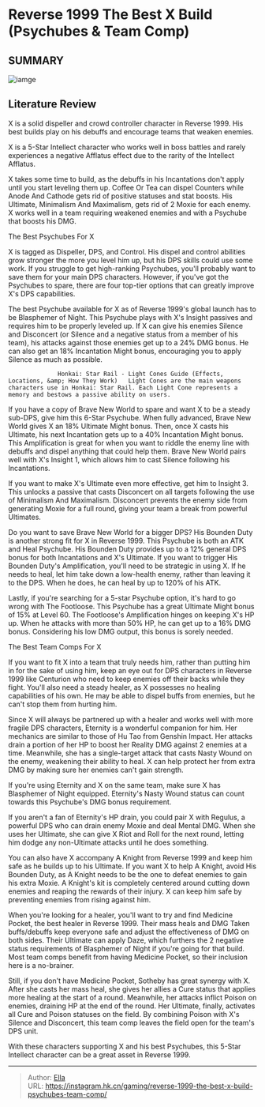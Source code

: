 # Reverse 1999 The Best X Build (Psychubes &amp; Team Comp)


## SUMMARY 

![iamge](https://static1.srcdn.com/wordpress/wp-content/uploads/2023/11/reverse-1999-the-best-x-build-psychubes-team-comp.jpg)

## Literature Review

X is a solid dispeller and crowd controller character in Reverse 1999. His best builds play on his debuffs and encourage teams that weaken enemies.






X is a 5-Star Intellect character who works well in boss battles and rarely experiences a negative Afflatus effect due to the rarity of the Intellect Afflatus.







X takes some time to build, as the debuffs in his Incantations don&#39;t apply until you start leveling them up. Coffee Or Tea can dispel Counters while Anode And Cathode gets rid of positive statuses and stat boosts. His Ultimate, Minimalism And Maximalism, gets rid of 2 Moxie for each enemy. X works well in a team requiring weakened enemies and with a Psychube that boosts his DMG.


 The Best Psychubes For X 
         

X is tagged as Dispeller, DPS, and Control. His dispel and control abilities grow stronger the more you level him up, but his DPS skills could use some work. If you struggle to get high-ranking Psychubes, you&#39;ll probably want to save them for your main DPS characters. However, if you&#39;ve got the Psychubes to spare, there are four top-tier options that can greatly improve X&#39;s DPS capabilities.




The best Psychube available for X as of Reverse 1999&#39;s global launch has to be Blasphemer of Night. This Psychube plays with X&#39;s Insight passives and requires him to be properly leveled up. If X can give his enemies Silence and Disconcert (or Silence and a negative status from a member of his team), his attacks against those enemies get up to a 24% DMG bonus. He can also get an 18% Incantation Might bonus, encouraging you to apply Silence as much as possible.

                  Honkai: Star Rail - Light Cones Guide (Effects, Locations, &amp; How They Work)   Light Cones are the main weapons characters use in Honkai: Star Rail. Each Light Cone represents a memory and bestows a passive ability on users.    

If you have a copy of Brave New World to spare and want X to be a steady sub-DPS, give him this 6-Star Psychube. When fully advanced, Brave New World gives X an 18% Ultimate Might bonus. Then, once X casts his Ultimate, his next Incantation gets up to a 40% Incantation Might bonus. This Amplification is great for when you want to riddle the enemy line with debuffs and dispel anything that could help them. Brave New World pairs well with X&#39;s Insight 1, which allows him to cast Silence following his Incantations.






If you want to make X&#39;s Ultimate even more effective, get him to Insight 3. This unlocks a passive that casts Disconcert on all targets following the use of Minimalism And Maximalism. Disconcert prevents the enemy side from generating Moxie for a full round, giving your team a break from powerful Ultimates.




Do you want to save Brave New World for a bigger DPS? His Bounden Duty is another strong fit for X in Reverse 1999. This Psychube is both an ATK and Heal Psychube. His Bounden Duty provides up to a 12% general DPS bonus for both Incantations and X&#39;s Ultimate. If you want to trigger His Bounden Duty&#39;s Amplification, you&#39;ll need to be strategic in using X. If he needs to heal, let him take down a low-health enemy, rather than leaving it to the DPS. When he does, he can heal by up to 120% of his ATK.

Lastly, if you&#39;re searching for a 5-star Psychube option, it&#39;s hard to go wrong with The Footloose. This Psychube has a great Ultimate Might bonus of 15% at Level 60. The Footloose&#39;s Amplification hinges on keeping X&#39;s HP up. When he attacks with more than 50% HP, he can get up to a 16% DMG bonus. Considering his low DMG output, this bonus is sorely needed.






 The Best Team Comps For X 
         

If you want to fit X into a team that truly needs him, rather than putting him in for the sake of using him, keep an eye out for DPS characters in Reverse 1999 like Centurion who need to keep enemies off their backs while they fight. You&#39;ll also need a steady healer, as X possesses no healing capabilities of his own. He may be able to dispel buffs from enemies, but he can&#39;t stop them from hurting him.

Since X will always be partnered up with a healer and works well with more fragile DPS characters, Eternity is a wonderful companion for him. Her mechanics are similar to those of Hu Tao from Genshin Impact. Her attacks drain a portion of her HP to boost her Reality DMG against 2 enemies at a time. Meanwhile, she has a single-target attack that casts Nasty Wound on the enemy, weakening their ability to heal. X can help protect her from extra DMG by making sure her enemies can&#39;t gain strength.






If you&#39;re using Eternity and X on the same team, make sure X has Blasphemer of Night equipped. Eternity&#39;s Nasty Wound status can count towards this Psychube&#39;s DMG bonus requirement.




If you aren&#39;t a fan of Eternity&#39;s HP drain, you could pair X with Regulus, a powerful DPS who can drain enemy Moxie and deal Mental DMG. When she uses her Ultimate, she can give X Riot and Roll for the next round, letting him dodge any non-Ultimate attacks until he does something.

You can also have X accompany A Knight from Reverse 1999 and keep him safe as he builds up to his Ultimate. If you want X to help A Knight, avoid His Bounden Duty, as A Knight needs to be the one to defeat enemies to gain his extra Moxie. A Knight&#39;s kit is completely centered around cutting down enemies and reaping the rewards of their injury. X can keep him safe by preventing enemies from rising against him.

When you&#39;re looking for a healer, you&#39;ll want to try and find Medicine Pocket, the best healer in Reverse 1999. Their mass heals and DMG Taken buffs/debuffs keep everyone safe and adjust the effectiveness of DMG on both sides. Their Ultimate can apply Daze, which furthers the 2 negative status requirements of Blasphemer of Night if you&#39;re going for that build. Most team comps benefit from having Medicine Pocket, so their inclusion here is a no-brainer.




Still, if you don&#39;t have Medicine Pocket, Sotheby has great synergy with X. After she casts her mass heal, she gives her allies a Cure status that applies more healing at the start of a round. Meanwhile, her attacks inflict Poison on enemies, draining HP at the end of the round. Her Ultimate, finally, activates all Cure and Poison statuses on the field. By combining Poison with X&#39;s Silence and Disconcert, this team comp leaves the field open for the team&#39;s DPS unit.

With these characters supporting X and his best Psychubes, this 5-Star Intellect character can be a great asset in Reverse 1999.



---

> Author: [Ella](https://instagram.hk.cn/)  
> URL: https://instagram.hk.cn/gaming/reverse-1999-the-best-x-build-psychubes-team-comp/  

